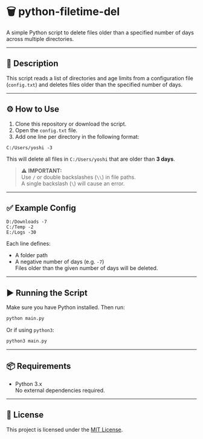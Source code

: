 # 🗑️ python-filetime-del

A simple Python script to delete files older than a specified number of days across multiple directories.

---

## 📄 Description

This script reads a list of directories and age limits from a configuration file (`config.txt`) and deletes files older than the specified number of days.

---

## ⚙️ How to Use

1. Clone this repository or download the script.
2. Open the `config.txt` file.
3. Add one line per directory in the following format:

```
C:/Users/yoshi -3
```

This will delete all files in `C:/Users/yoshi` that are older than **3 days**.

> ⚠️ **IMPORTANT:**  
> Use `/` or double backslashes (`\\`) in file paths.  
> A single backslash (`\`) will cause an error.

---

## ✅ Example Config

```
D:/Downloads -7
C:/Temp -2
E:/Logs -30
```

Each line defines:
- A folder path
- A negative number of days (e.g. `-7`)  
Files older than the given number of days will be deleted.

---

## ▶️ Running the Script

Make sure you have Python installed. Then run:

```bash
python main.py
```

Or if using `python3`:

```bash
python3 main.py
```

---

## 📦 Requirements

- Python 3.x  
No external dependencies required.

---

## 📝 License

This project is licensed under the [MIT License](LICENSE).
